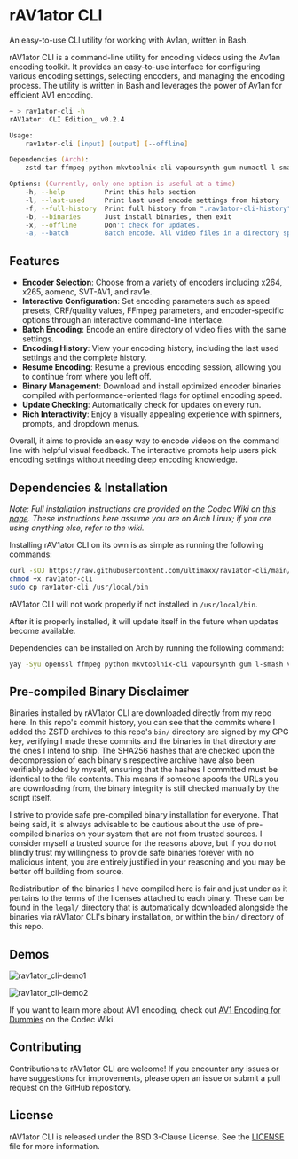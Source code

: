 # rAV1ator CLI

An easy-to-use CLI utility for working with Av1an, written in Bash.

rAV1ator CLI is a command-line utility for encoding videos using the Av1an encoding toolkit. It provides an easy-to-use interface for configuring various encoding settings, selecting encoders, and managing the encoding process. The utility is written in Bash and leverages the power of Av1an for efficient AV1 encoding.

```zsh
~ > rav1ator-cli -h
rAV1ator: CLI Edition_ v0.2.4

Usage:
	rav1ator-cli [input] [output] [--offline]

Dependencies (Arch):
	zstd tar ffmpeg python mkvtoolnix-cli vapoursynth gum numactl l-smash vapoursynth-plugin-lsmashsource av1an ffms2

Options: (Currently, only one option is useful at a time)
	-h, --help			Print this help section
	-l, --last-used		Print last used encode settings from history
	-f, --full-history	Print full history from ".rav1ator-cli-history" file
	-b, --binaries		Just install binaries, then exit
	-x, --offline		Don't check for updates.
	-a, --batch			Batch encode. All video files in a directory specified after this flag are encoded.
```

## Features

- **Encoder Selection**: Choose from a variety of encoders including x264, x265, aomenc, SVT-AV1, and rav1e.
- **Interactive Configuration**: Set encoding parameters such as speed presets, CRF/quality values, FFmpeg parameters, and encoder-specific options through an interactive command-line interface.
- **Batch Encoding**: Encode an entire directory of video files with the same settings.
- **Encoding History**: View your encoding history, including the last used settings and the complete history.
- **Resume Encoding**: Resume a previous encoding session, allowing you to continue from where you left off.
- **Binary Management**: Download and install optimized encoder binaries compiled with performance-oriented flags for optimal encoding speed.
- **Update Checking**: Automatically check for updates on every run.
- **Rich Interactivity**: Enjoy a visually appealing experience with spinners, prompts, and dropdown menus.

Overall, it aims to provide an easy way to encode videos on the command line with helpful visual feedback. The interactive prompts help users pick encoding settings without needing deep encoding knowledge.

## Dependencies & Installation

*Note: Full installation instructions are provided on the Codec Wiki on [this page](https://wiki.x266.mov/docs/utilities/rav1ator-cli). These instructions here assume you are on Arch Linux; if you are using anything else, refer to the wiki.*

Installing rAV1ator CLI on its own is as simple as running the following commands:

```bash
curl -sOJ https://raw.githubusercontent.com/ultimaxx/rav1ator-cli/main/rav1ator-cli
chmod +x rav1ator-cli
sudo cp rav1ator-cli /usr/local/bin
```

rAV1ator CLI will not work properly if not installed in `/usr/local/bin`.

After it is properly installed, it will update itself in the future when updates become available.

Dependencies can be installed on Arch by running the following command:

```bash
yay -Syu openssl ffmpeg python mkvtoolnix-cli vapoursynth gum l-smash vapoursynth-plugin-lsmashsource av1an ffms2
```

## Pre-compiled Binary Disclaimer

Binaries installed by rAV1ator CLI are downloaded directly from my repo here. In this repo's commit history, you can see that the commits where I added the ZSTD archives to this repo's `bin/` directory are signed by my GPG key, verifying I made these commits and the binaries in that directory are the ones I intend to ship. The SHA256 hashes that are checked upon the decompression of each binary's respective archive have also been verifiably added by myself, ensuring that the hashes I committed must be identical to the file contents. This means if someone spoofs the URLs you are downloading from, the binary integrity is still checked manually by the script itself.

I strive to provide safe pre-compiled binary installation for everyone. That being said, it is always advisable to be cautious about the use of pre-compiled binaries on your system that are not from trusted sources. I consider myself a trusted source for the reasons above, but if you do not blindly trust my willingness to provide safe binaries forever with no malicious intent, you are entirely justified in your reasoning and you may be better off building from source.

Redistribution of the binaries I have compiled here is fair and just under as it pertains to the terms of the licenses attached to each binary. These can be found in the `legal/` directory that is automatically downloaded alongside the binaries via rAV1ator CLI's binary installation, or within the `bin/` directory of this repo.

## Demos

![rav1ator_cli-demo1](./static/rav1ator_cli_demo1.avif)

![rav1ator_cli-demo2](./static/rav1ator_cli_demo2.avif)

If you want to learn more about AV1 encoding, check out [AV1 Encoding for Dummies](https://wiki.x266.mov/blog/av1-encoding-for-dummies) on the Codec Wiki.

## Contributing

Contributions to rAV1ator CLI are welcome! If you encounter any issues or have suggestions for improvements, please open an issue or submit a pull request on the GitHub repository.

## License

rAV1ator CLI is released under the BSD 3-Clause License. See the [LICENSE](LICENSE) file for more information.
